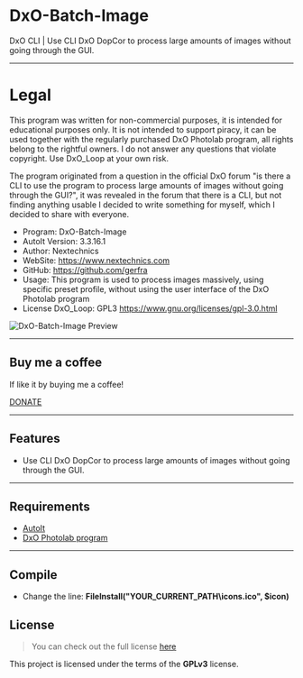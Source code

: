 # DxO-Batch-Image
DxO CLI | Use CLI DxO DopCor to process large amounts of images without going through the GUI.

---
# Legal
This program was written for non-commercial purposes, it is intended for educational purposes only.
It is not intended to support piracy, it can be used together with the regularly purchased DxO Photolab program,
all rights belong to the rightful owners. I do not answer any questions that violate copyright.
Use DxO_Loop at your own risk.

The program originated from a question in the official DxO forum
"is there a CLI to use the program to process large amounts of images without going through the GUI?",
it was revealed in the forum that there is a CLI,  but not finding anything usable I decided to write
something for myself, which I decided to share with everyone.



- Program:					DxO-Batch-Image
- AutoIt Version: 			3.3.16.1
- Author:         			Nextechnics
- WebSite:		 		https://www.nextechnics.com
- GitHub:		 		https://github.com/gerfra
- Usage: 		 		This program is used to process images massively, using specific preset profile, without using the user interface of the DxO Photolab program
- License DxO_Loop: 			GPL3 https://www.gnu.org/licenses/gpl-3.0.html


![DxO-Batch-Image Preview](https://i.imgur.com/5OwxY0R.jpg)

---
## Buy me a coffee

If like it by buying me a coffee!

<a href="https://www.paypal.com/paypalme/nextechnics/5" target="_blank">
DONATE</a>

---

## Features
- Use CLI DxO DopCor to process large amounts of images without going through the GUI.

---

## Requirements
-  <a href="https://www.autoitscript.com/site/">AutoIt</a>
-  <a href="https://www.dxo.com/">DxO Photolab program</a>

---

## Compile

- Change the line: <b>FileInstall("YOUR_CURRENT_PATH\icons.ico", $icon)</b>

## License
>You can check out the full license [here](https://www.gnu.org/licenses/gpl-3.0.html)

This project is licensed under the terms of the **GPLv3** license.

